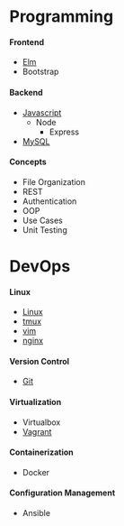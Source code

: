# Programming

#### Frontend
- [Elm](./topics/elm.md)
- Bootstrap

#### Backend
- [Javascript](./topics/javascript.md)
    - Node
        - Express
- [MySQL](./topics/mysql.md)

#### Concepts
- File Organization
- REST
- Authentication
- OOP
- Use Cases
- Unit Testing

# DevOps

#### Linux
- [Linux](./topics/linux.md)
- [tmux](./topics/tmux.md)
- [vim](./topics/vim.md)
- [nginx](./topics/nginx.md)

#### Version Control
- [Git](./topics/git.md)

#### Virtualization
- Virtualbox
- [Vagrant](./topics/vagrant.md)

#### Containerization
- Docker

#### Configuration Management
- Ansible
